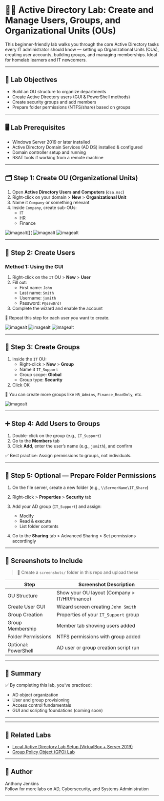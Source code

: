 # 🧑‍💻 Active Directory Lab: Create and Manage Users, Groups, and Organizational Units (OUs)

This beginner-friendly lab walks you through the core Active Directory tasks every IT administrator should know — setting up Organizational Units (OUs), creating user accounts, building groups, and managing memberships. Ideal for homelab learners and IT newcomers.

---

## 🧠 Lab Objectives

- Build an OU structure to organize departments
- Create Active Directory users (GUI & PowerShell methods)
- Create security groups and add members
- Prepare folder permissions (NTFS/share) based on groups


---

## 🖥️ Lab Prerequisites

- Windows Server 2019 or later installed
- Active Directory Domain Services (AD DS) installed & configured
- Domain controller setup and running
- RSAT tools if working from a remote machine

---

## 🗂️ Step 1: Create OU (Organizational Units)

1. Open **Active Directory Users and Computers** (`dsa.msc`)
2. Right-click on your domain > **New** > **Organizational Unit**
3. Name it `Company` or something relevant
4. Inside `Company`, create sub-OUs:
   - IT
   - HR
   - Finance

![imagealt[](](https://github.com/techtracker619/users/blob/004bc9ce11d6c81f76a7de5f3202f1397af89d26/screenshots/VirtualBox_AC-DC-SERVER_24_06_2025_01_03_54.png)
![imagealt](https://github.com/techtracker619/users/blob/bd7d63fb3c4325fa18b8067b4f26cec2d426ec86/screenshots/VirtualBox_AC-DC-SERVER_24_06_2025_01_04_28.png)
![imagealt](https://github.com/techtracker619/users/blob/2f29fea433c5310273c8f0409c0c3f930f49f670/screenshots/VirtualBox_AC-DC-SERVER_24_06_2025_01_06_53.png)

---

## 👤 Step 2: Create Users

### Method 1: Using the GUI

1. Right-click on the `IT` OU > **New** > **User**
2. Fill out:
   - First name: `John`
   - Last name: `Smith`
   - Username: `jsmith`
   - Password: `P@ssw0rd!`
3. Complete the wizard and enable the account

🧠 Repeat this step for each user you want to create.

![imagealt](https://github.com/techtracker619/users/blob/899da3f7fb4c7d28002e5f799e17cb2b020e4387/screenshots/VirtualBox_AC-DC-SERVER_24_06_2025_01_08_51.png)
![imagealt](https://github.com/techtracker619/users/blob/522b9423acaf86a6273ccaee78154ef2efb244e4/screenshots/VirtualBox_AC-DC-SERVER_24_06_2025_01_10_34.png)
![imagealt](https://github.com/techtracker619/users/blob/6653091b6dec7719924d0cd4ee804bab4cb0220d/screenshots/VirtualBox_AC-DC-SERVER_24_06_2025_01_10_45.png)



---

## 👥 Step 3: Create Groups

1. Inside the `IT` OU:
   - Right-click > **New** > **Group**
   - Name it `IT_Support`
   - Group scope: **Global**
   - Group type: **Security**
2. Click OK

🧠 You can create more groups like `HR_Admins`, `Finance_ReadOnly`, etc.

![imagealt](https://github.com/techtracker619/users/blob/f650bf97f641e640ac079ee3a6580ba03113e337/screenshots/VirtualBox_AC-DC-SERVER_24_06_2025_01_16_48.png)


---

## ➕ Step 4: Add Users to Groups

1. Double-click on the group (e.g., `IT_Support`)
2. Go to the **Members** tab
3. Click **Add**, enter the user’s name (e.g., `jsmith`), and confirm

✅ Best practice: Assign permissions to groups, not individuals.

---

## 📂 Step 5: Optional — Prepare Folder Permissions

1. On the file server, create a new folder (e.g., `\\ServerName\IT_Share`)
2. Right-click > **Properties** > **Security** tab
3. Add your AD group (`IT_Support`) and assign:
   - Modify
   - Read & execute
   - List folder contents

4. Go to the **Sharing** tab > Advanced Sharing > Set permissions accordingly

---

## 📸 Screenshots to Include

> 📁 Create a `screenshots/` folder in this repo and upload these

| Step | Screenshot Description |
|------|------------------------|
| OU Structure | Show your OU layout (Company > IT/HR/Finance) |
| Create User GUI | Wizard screen creating `John Smith` |
| Group Creation | Properties of your `IT_Support` group |
| Group Membership | Member tab showing users added |
| Folder Permissions | NTFS permissions with group added |
| Optional: PowerShell | AD user or group creation script run |

---

## 🧠 Summary

✅ By completing this lab, you’ve practiced:

- AD object organization
- User and group provisioning
- Access control fundamentals
- GUI and scripting foundations (coming soon)

---


---

## 📎 Related Labs

- [Local Active Directory Lab Setup (VirtualBox + Server 2019)](../Local_AD_Lab_Setup/README.md)
- [Group Policy Object (GPO) Lab](../GPO_Lab/README.md)

---

## 🤝 Author

Anthony Jenkins  
Follow for more labs on AD, Cybersecurity, and Systems Administration

---

